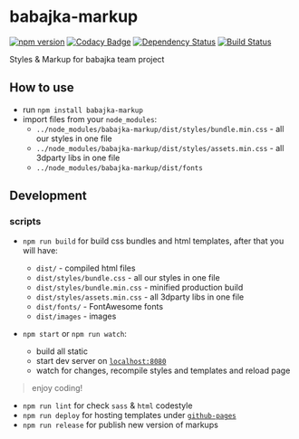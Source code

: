 # babajka-markup
[![npm version](https://badge.fury.io/js/babajka-markup.svg)](https://badge.fury.io/js/babajka-markup)
[![Codacy Badge](https://api.codacy.com/project/badge/Grade/001d83b6ff434a2fb5ce86517b7955b4)](https://www.codacy.com/app/babajka/babajka-markup?utm_source=github.com&amp;utm_medium=referral&amp;utm_content=babajka/babajka-markup&amp;utm_campaign=Badge_Grade)
[![Dependency Status](https://www.versioneye.com/user/projects/595ac98d0fb24f006c059d06/badge.svg?style=flat-square)](https://www.versioneye.com/user/projects/595ac98d0fb24f006c059d06)
[![Build Status](https://travis-ci.org/babajka/babajka-markup.svg?branch=master)](https://travis-ci.org/babajka/babajka-markup)

Styles &amp; Markup for babajka team project

## How to use

* run `npm install babajka-markup`
* import files from your `node_modules`:
    * `../node_modules/babajka-markup/dist/styles/bundle.min.css` - all our styles in one file
    * `../node_modules/babajka-markup/dist/styles/assets.min.css` - all 3dparty libs in one file
    * `../node_modules/babajka-markup/dist/fonts`

## Development

### scripts

* `npm run build` for build css bundles and html templates, after that you will have:
	* `dist/` - compiled html files
	* `dist/styles/bundle.css` - all our styles in one file
	* `dist/styles/bundle.min.css` - minified production build
	* `dist/styles/assets.min.css` - all 3dparty libs in one file
	* `dist/fonts/` - FontAwesome fonts
	* `dist/images` - images

* `npm start` or `npm run watch`:
    * build all static
    * start dev server on [`localhost:8080`](http://localhost:8080)
    * watch for changes, recompile styles and templates and reload page

> enjoy coding!

* `npm run lint` for check `sass` & `html` codestyle
* `npm run deploy` for hosting templates under [`github-pages`](https://babajka.github.io/babajka-markup/)
* `npm run release` for publish new version of markups

